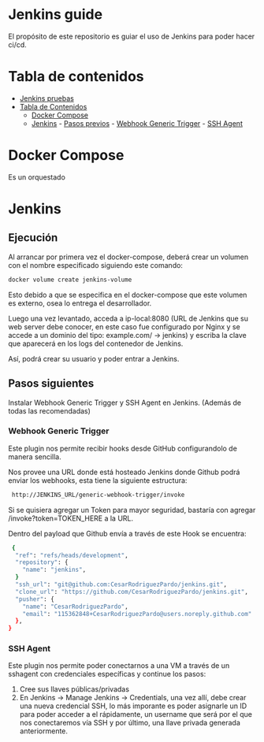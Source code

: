 # Jenkins guide
El propósito de este repositorio es guiar el uso de Jenkins para poder hacer ci/cd.

# Tabla de contenidos
- [Jenkins pruebas](#jenkins-pruebas)
- [Tabla de Contenidos](#tabla-de-contenidos)
    - [Docker Compose](#docker-compose)
    - [Jenkins](#jenkins)
          - [Pasos previos](#pasos-previos)
            - [Webhook Generic Trigger](#webhook-generic-trigger)
            - [SSH Agent](#ssh-agent)

# Docker Compose
Es un orquestado

# Jenkins
## Ejecución
Al arrancar por primera vez el docker-compose, deberá crear un volumen con el nombre especificado siguiendo este comando:

```bash
docker volume create jenkins-volume
```

Esto debido a que se especifica en el docker-compose que este volumen es externo, osea lo entrega el desarrollador.

Luego una vez levantado, acceda a ip-local:8080 (URL de Jenkins que su web server debe conocer, en este caso fue configurado por Nginx y se accede a un dominio del tipo: example.com/ -> jenkins) y escriba la clave que aparecerá en los logs del contenedor de Jenkins.

Así, podrá crear su usuario y poder entrar a Jenkins.

## Pasos siguientes
Instalar Webhook Generic Trigger y SSH Agent en Jenkins. (Además de todas las recomendadas)

### Webhook Generic Trigger
Este plugin nos permite recibir hooks desde GitHub configurandolo de manera sencilla.

Nos provee una URL donde está hosteado Jenkins donde Github podrá enviar los webhooks, esta tiene la siguiente estructura:

```bash
 http://JENKINS_URL/generic-webhook-trigger/invoke
```
Si se quisiera agregar un Token para mayor seguridad, bastaría con agregar /invoke?token=TOKEN_HERE a la URL.

Dentro del payload que Github envía a través de este Hook se encuentra:

```bash
 {
  "ref": "refs/heads/development",
  "repository": {
    "name": "jenkins",
  }
  "ssh_url": "git@github.com:CesarRodriguezPardo/jenkins.git",
  "clone_url": "https://github.com/CesarRodriguezPardo/jenkins.git",
  "pusher": {
    "name": "CesarRodriguezPardo",
    "email": "115362848+CesarRodriguezPardo@users.noreply.github.com"
  },
}
```

### SSH Agent
Este plugin nos permite poder conectarnos a una VM a través de un sshagent con credenciales específicas y continue los pasos:
  1) Cree sus llaves públicas/privadas
  2) En Jenkins -> Manage Jenkins -> Credentials, una vez allí, debe crear una nueva credencial SSH, lo más imporante es poder asignarle un ID para poder acceder a el rápidamente, un username que será por el que nos conectaremos vía SSH y por último, una llave privada generada anteriormente.